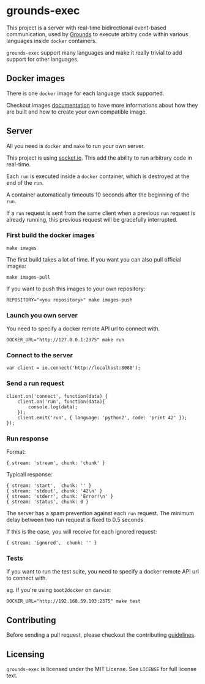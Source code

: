 # grounds-exec

This project is a server with real-time bidirectional event-based communication, 
used by [Grounds](http://beta.42grounds.io) to execute arbitry code within various
languages inside `docker` containers.

`grounds-exec` support many languages and make it really trivial to add support
for other languages.

## Docker images

There is one `docker` image for each language stack supported.

Checkout images
[documentation](https://github.com/grounds/grounds-exec/blob/master/docs/IMAGES.md)
to have more informations about how they are built and how to create your own
compatible image.

## Server

All you need is `docker` and `make` to run your own server.

This project is using [socket.io](http://socket.io). This add the ability 
to run arbitrary code in real-time.

Each `run` is executed inside a `docker` container, which is destroyed at the end
of the `run`.

A container automatically timeouts 10 seconds after the beginning of the `run`.

If a `run` request is sent from the same client when a previous `run` request is
already running, this previous request will be gracefully interrupted.

### First build the docker images

    make images
    
The first build takes a lot of time. If you want you can also pull official images:

    make images-pull
    
If you want to push this images to your own repository:
    
    REPOSITORY="<you repository>" make images-push
    
### Launch you own server

You need to specify a docker remote API url to connect with.

    DOCKER_URL="http://127.0.0.1:2375" make run

### Connect to the server

    var client = io.connect('http://localhost:8080');

### Send a run request

    client.on('connect', function(data) {
        client.on('run', function(data){
            console.log(data);
        });
        client.emit('run', { language: 'python2', code: 'print 42' });
    });
    
### Run response

Format:

    { stream: 'stream', chunk: 'chunk' }
    
Typicall response:

    { stream: 'start',  chunk: '' }
    { stream: 'stdout', chunk: '42\n' }
    { stream: 'stderr', chunk: 'Error!\n' }
    { stream: 'status', chunk: 0 }

The server has a spam prevention against each `run` request. The minimum 
delay between two run request is fixed to 0.5 seconds.

If this is the case, you will receive for each ignored request:

    { stream: 'ignored',  chunk: '' }

### Tests

If you want to run the test suite, you need to specify a docker remote API url
to connect with.

eg. If you're using `boot2docker` on `darwin`:

    DOCKER_URL="http://192.168.59.103:2375" make test

## Contributing

Before sending a pull request, please checkout the contributing
[guidelines](https://github.com/grounds/grounds-exec/blob/master/docs/CONTRIBUTING.md).

## Licensing

`grounds-exec` is licensed under the MIT License. See `LICENSE` for full license
text.
